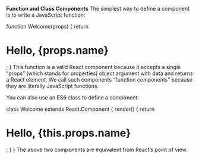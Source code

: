**Function and Class Components**
The simplest way to define a component is to write a JavaScript function:

function Welcome(props) {
  return <h1>Hello, {props.name}</h1>;
}
This function is a valid React component because it accepts a single “props” (which stands for properties) object argument with data and returns a React element. We call such components “function components” because they are literally JavaScript functions.

You can also use an ES6 class to define a component:

class Welcome extends React.Component {
  render() {
    return <h1>Hello, {this.props.name}</h1>;
  }
}
The above two components are equivalent from React’s point of view.
